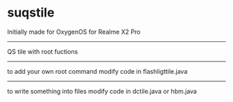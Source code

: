 # suqstile
Initially made for OxygenOS for Realme X2 Pro
*****
QS tile with root fuctions
*****
to add your own root command modify code in flashligttile.java 
****
to write something into files modify code in dctile.java or hbm.java
